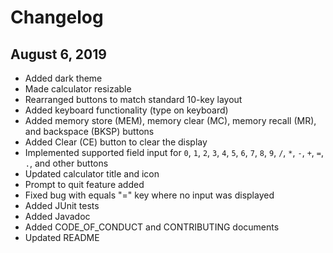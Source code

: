 # Changelog

## August 6, 2019

* Added dark theme
* Made calculator resizable
* Rearranged buttons to match standard 10-key layout
* Added keyboard functionality (type on keyboard)
* Added memory store (MEM), memory clear (MC), memory recall (MR), and backspace (BKSP) buttons
* Added Clear (CE) button to clear the display
* Implemented supported field input for `0`, `1`, `2`, `3`, `4`, `5`, `6`, `7`, `8`, `9`, `/`, `*`, `-`, `+`, `=`, `.`, and other buttons
* Updated calculator title and icon
* Prompt to quit feature added
* Fixed bug with equals "=" key where no input was displayed
* Added JUnit tests
* Added Javadoc
* Added CODE_OF_CONDUCT and CONTRIBUTING documents
* Updated README